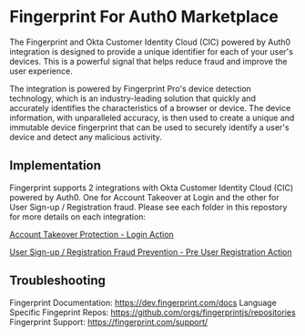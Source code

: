 # Fingerprint For Auth0 Marketplace

The Fingerprint and Okta Customer Identity Cloud (CIC) powered by Auth0 integration is designed to provide a unique identifier for each of your user's devices. This is a powerful signal that helps reduce fraud and improve the user experience. 

The integration is powered by Fingerprint Pro's device detection technology, which is an industry-leading solution that quickly and accurately identifies the characteristics of a browser or device. The device information, with unparalleled accuracy, is then used to create a unique and immutable device fingerprint that can be used to securely identify a user's device and detect any malicious activity.

## Implementation

Fingerprint supports 2 integrations with Okta Customer Identity Cloud (CIC) powered by Auth0. One for Account Takeover at Login and the other for User Sign-up / Registration fraud. Please see each folder in this repostory for more details on each integration:

[Account Takeover Protection - Login Action](https://github.com/jrhughes90/Fingerprint-Auth0-marketplace/tree/main/login-action)

[User Sign-up / Registration Fraud Prevention - Pre User Registration Action](https://github.com/jrhughes90/Fingerprint-Auth0-marketplace/tree/main/pre-user-registration-action)

## Troubleshooting

Fingerprint Documentation: https://dev.fingerprint.com/docs
Language Specific Fingeprint Repos: https://github.com/orgs/fingerprintjs/repositories
Fingerprint Support: https://fingerprint.com/support/
